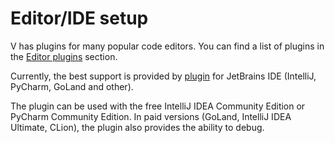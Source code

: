 # Editor/IDE setup

V has plugins for many popular code editors. You can find a list of plugins in the
[Editor plugins](../tools/editor_plugins/overview.md) section.

Currently, the best support is provided by
[plugin](../tools/editor_plugins/jetbrains-ide.md)
for JetBrains IDE (IntelliJ, PyCharm, GoLand and other).

The plugin can be used with the free IntelliJ IDEA Community Edition or PyCharm Community Edition.
In paid versions (GoLand, IntelliJ IDEA Ultimate, CLion), the plugin also provides the ability to
debug.
